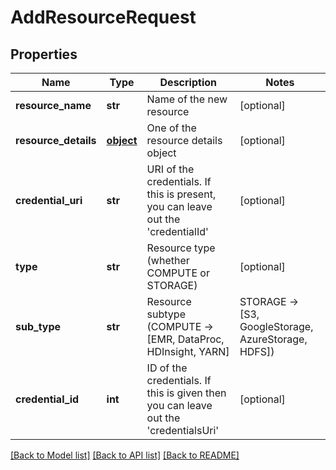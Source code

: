 # AddResourceRequest

## Properties
Name | Type | Description | Notes
------------ | ------------- | ------------- | -------------
**resource_name** | **str** | Name of the new resource | [optional] 
**resource_details** | [**object**](.md) | One of the resource details object | [optional] 
**credential_uri** | **str** | URI of the credentials. If this is present, you can leave out the &#39;credentialId&#39; | [optional] 
**type** | **str** | Resource type (whether COMPUTE or STORAGE) | [optional] 
**sub_type** | **str** | Resource subtype (COMPUTE -&gt; [EMR, DataProc, HDInsight, YARN] | STORAGE -&gt; [S3, GoogleStorage, AzureStorage, HDFS]) | [optional] 
**credential_id** | **int** | ID of the credentials. If this is given then you can leave out the &#39;credentialsUri&#39; | [optional] 

[[Back to Model list]](../README.md#documentation-for-models) [[Back to API list]](../README.md#documentation-for-api-endpoints) [[Back to README]](../README.md)


